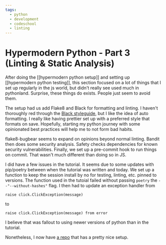 ```yaml
---
tags:
  - python
  - development
  - codeschool
  - linting
---
```



# Hypermodern Python - Part 3 (Linting & Static Analysis)

After doing the [[hypermodern python setup]] and setting up [[hypermodern python testing]], this section focused on a lot of things that I set up regularly in the js world, but didn't really see used much in pythonland.  Surprise, these things do exists. People just seem to avoid them.

The setup had us add Flake8 and Black for formatting and linting. I haven't thoroughly red through the [Black styleguide](https://black.readthedocs.io/en/stable/the_black_code_style/index.html), but I like the idea of auto formatting. I really like having prettier set up with a preferred style that formats on save.  Hopefully, starting my python journey with some opinionated best practices will help me to not form bad habits.

flake8-bugbear seems to expand on opinions beyond normal linting. Bandit then does some security analysis. Safety checks dependencies for known security vulnerabilities. Finally, we set up a pre-commit hook to run things on commit.  That wasn't much different than doing so in JS. 

I did have a few issues in the tutorial.  It seems due to some updates with pip/poetry between when the tutorial was written and today. We set up a function to keep the session install by no for testing, linting, etc. pinned to versions. The function used in the tutoial failed without passing `poetry` the `--"--without-hashes"` flag.  I then had to update an exception handler from
```
raise click.ClickException(message)
```
to
```
raise click.ClickException(message) from error
```

I believe that was fallout to using newer versions of python than in the tutorial.


Nonetheless, I now have [a repo](https://github.com/stephenkilbourn/modern-python) that has a pretty nice setup. 